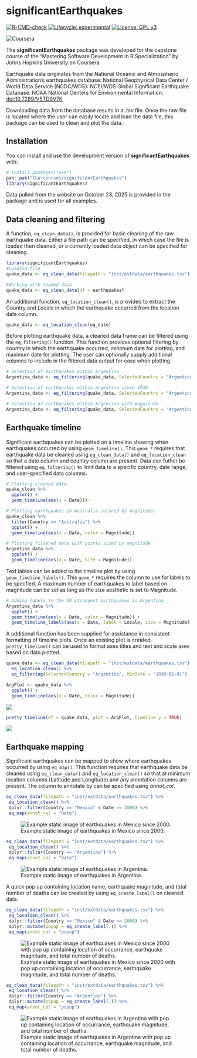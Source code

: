 
<!-- README.md is generated from README.Rmd. Please edit that file -->

# significantEarthquakes

<!-- badges: start -->

[![R-CMD-check](https://github.com/ELW-courses/significantEarthquakes/actions/workflows/R-CMD-check.yaml/badge.svg)](https://github.com/ELW-courses/significantEarthquakes/actions/workflows/R-CMD-check.yaml)
[![Lifecycle:
experimental](https://img.shields.io/badge/lifecycle-experimental-orange.svg)](https://lifecycle.r-lib.org/articles/stages.html#experimental)
[![License: GPL
v3](https://img.shields.io/badge/License-GPL%20v3-blue.svg)](https://www.gnu.org/licenses/gpl-3.0)

![Coursera](https://img.shields.io/badge/Coursera-%230056D2.svg?style=for-the-badge&logo=Coursera&logoColor=white)
<!-- badges: end -->

The **significantEarthquakes** package was developed for the capstone
course of the “Mastering Software Development in R Specialization” by
Johns Hopkins University on Coursera.

Earthquake data originates from the National Oceanic and Atmospheric
Administration’s earthquakes database: National Geophysical Data Center
/ World Data Service (NGDC/WDS): NCEI/WDS Global Significant Earthquake
Database. NOAA National Centers for Environmental Information.
<doi:10.7289/V5TD9V7K>

Downloading data from the database results in a *.tsv* file. Once the
raw file is located where the user can easily locate and load the data
file, this package can be used to clean and plot the data.

## Installation

You can install and use the development version of
**significantEarthquakes** with:

``` r
# install.packages("pak")
pak::pak("ELW-courses/significantEarthquakes")
library(significantEarthquakes)
```

Data pulled from the website on October 23, 2025 is provided in the
package and is used for all examples.

## Data cleaning and filtering

A function, `eq_clean_data()`, is provided for basic cleaning of the raw
earthquake data. Either a file path can be specified, in which case the
file is loaded then cleaned, or a currently loaded data object can be
specified for cleaning.

``` r
library(significantEarthquakes)
#Loading file
quake_data <- eq_clean_data(filepath = "inst/extdata/earthquakes.tsv")

#Working with loaded data
quake_data <- eq_clean_data(df = earthquakes)
```

An additional function, `eq_location_clean()`, is provided to extract
the Country and Locale in which the earthquake occurred from the
location data column.

``` r
quake_data <- eq_location_clean(eq_date)
```

Before plotting earthquake data, a cleaned data frame can be filtered
using the `eq_filtering()` function. This function provides optional
filtering by country in which the earthquake occurred, minimum date for
plotting, and maximum date for plotting. The user can optionally supply
additional columns to include in the filtered data output for ease when
plotting.

``` r
# Selection of earthquakes within Argentina
Argentina_data <- eq_filtering(quake_data, SelectedCountry = "Argentina")

# Selection of earthquakes within Argentina since 1930
Argentina_data <- eq_filtering(quake_data, SelectedCountry = "Argentina", MinDate = "1930-01-01")

# Selection of earthquakes within Argentina with magnitude
Argentina_data <- eq_filtering(quake_data, SelectedCountry = "Argentina", groupingBy = c("Magnitude"))
```

## Earthquake timeline

Significant earthquakes can be plotted on a timeline showing when
earthquakes occurred by using `geom_timeline()`. This `geom_*` requires
that earthquake data be cleaned using `eq_clean_data()` and
`eq_location_clean` so that a date column and country column are
present. Data can futher be filtered using `eq_filtering()` to limit
data to a specific country, date range, and user-specified data columns.

``` r
# Plotting cleaned data:
quake_clean %>%
  ggplot() +
  geom_timeline(aes(x = Date)))

# Plotting earthquakes in Australia colored by magnitude:
quake_clean %>%
  filter(Country == "Australia") %>%
  ggplot() +
  geom_timeline(aes(x = Date, color = Magnitude))

# Plotting filtered data with points sized by magnitude
Argentina_data %>%
  ggplot() +
  geom_timeline(aes(x = Date, size = Magnitude))
```

Text lables can be added to the timeline plot by using
`geom_timeline_labels()`. This `geom_*` requires the column to use for
labels to be specfied. A maximum number of earthquakes to label based on
magnitude can be set as long as the size aesthetic is set to Magnitude.

``` r
# Adding labels to the 10 strongest earthquakes in Argentina
Argentina_data %>%
  ggplot() +
  geom_timeline(aes(x = Date, color = Magnitude)) +
  geom_timeline_labels(aes(x = Date, label = Locale, size = Magnitude), n_max = 10)
```

A additional function has been supplied for assistance in consistent
formatting of timeline plots. Once an existing plot is created,
`pretty_timeline()` can be used to format axes titles and text and scale
axes based on data plotted.

``` r
quake_data <- eq_clean_data(filepath = "inst/extdata/earthquakes.tsv") %>%
  eq_location_clean() %>% 
  eq_filtering(SelectedCountry = "Argentina", MinDate = "1930-01-01")

ArgPlot <- quake_data %>%
  ggplot() +
  geom_timeline(aes(x = Date, color = Magnitude))
```

![](https://github.com/ELW-courses/significantEarthquakes/blob/main/man/figures/Argentina_timeline.png?raw=true)

``` r
pretty_timeline(df = quake_data, plot = ArgPlot, timeline_y = TRUE)
```

![](https://github.com/ELW-courses/significantEarthquakes/blob/main/man/figures/Argentina_timeline_pretty.png?raw=true)

## Earthquake mapping

Significant earthquakes can be mapped to show where earthquakes occurred
by using `eq_map()`. This function requires that earthquake data be
cleaned using `eq_clean_data()` and `eq_location_clean()` so that at
minimum location columns (Latitude and Longitude) and any annotation
columns are present. The column to annotate by can be specified using
*annot_col*.

``` r
eq_clean_data(filepath = "inst/extdata/earthquakes.tsv") %>%
 eq_location_clean() %>%
 dplyr::filter(Country == "Mexico" & Date >= 2000) %>%
 eq_map(annot_col = "Date")
```

<figure>
<img
src="https://github.com/ELW-courses/significantEarthquakes/blob/main/man/figures/Mexico_leaflet_example.png?raw=true"
alt="Example static image of earthquakes in Mexico since 2000." />
<figcaption aria-hidden="true">Example static image of earthquakes in
Mexico since 2000.</figcaption>
</figure>

``` r
eq_clean_data(filepath = "inst/extdata/earthquakes.tsv") %>%
 eq_location_clean() %>%
 dplyr::filter(Country == "Argentina") %>%
 eq_map(annot_col = "Date")
```

<figure>
<img
src="https://github.com/ELW-courses/significantEarthquakes/blob/main/man/figures/Argentina_leaflet_example.png?raw=true"
alt="Example static image of earthquakes in Argentina." />
<figcaption aria-hidden="true">Example static image of earthquakes in
Argentina.</figcaption>
</figure>

A quick pop up containing location name, earthquake magnitude, and total
number of deaths can be created by using `eq_create_label()` on cleaned
data.

``` r
eq_clean_data(filepath = "inst/extdata/earthquakes.tsv") %>%
 eq_location_clean() %>%
 dplyr::filter(Country == "Mexico" & Date >= 2000) %>%
 dplyr::mutate(popup = eq_create_label(.)) %>%
 eq_map(annot_col = "popup")
```

<figure>
<img
src="https://github.com/ELW-courses/significantEarthquakes/blob/main/man/figures/Mexico_leaflet_modified.png?raw=true"
alt="Example static image of earthquakes in Mexico since 2000 with pop up containing location of occurrance, earthquake magnitude, and total number of deaths." />
<figcaption aria-hidden="true">Example static image of earthquakes in
Mexico since 2000 with pop up containing location of occurrance,
earthquake magnitude, and total number of deaths.</figcaption>
</figure>

``` r
eq_clean_data(filepath = "inst/extdata/earthquakes.tsv") %>%
 eq_location_clean() %>%
 dplyr::filter(Country == "Argentina") %>%
 dplyr::mutate(popup = eq_create_label(.)) %>%
 eq_map(annot_col = "popup")
```

<figure>
<img
src="https://github.com/ELW-courses/significantEarthquakes/blob/main/man/figures/Argentina_leaflet_modified.png?raw=true"
alt="Example static image of earthquakes in Argentina with pop up containing location of occurrance, earthquake magnitude, and total number of deaths." />
<figcaption aria-hidden="true">Example static image of earthquakes in
Argentina with pop up containing location of occurrance, earthquake
magnitude, and total number of deaths.</figcaption>
</figure>

